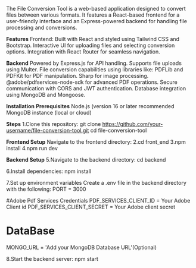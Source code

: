 The File Conversion Tool is a web-based application designed to convert files between various formats. It features a React-based frontend for a user-friendly interface and an Express-powered backend for handling file processing and conversions.

**Features**
Frontend:
Built with React and styled using Tailwind CSS and Bootstrap.
Interactive UI for uploading files and selecting conversion options.
Integration with React Router for seamless navigation.

**Backend**
Powered by Express.js for API handling.
Supports file uploads using Multer.
File conversion capabilities using libraries like:
PDFLib and PDFKit for PDF manipulation.
Sharp for image processing.
@adobe/pdfservices-node-sdk for advanced PDF operations.
Secure communication with CORS and JWT authentication.
Database integration using MongoDB and Mongoose.

**Installation**
**Prerequisites**
Node.js (version 16 or later recommended
MongoDB instance (local or cloud)

**Steps**
1.Clone this repository:
git clone https://github.com/your-username/file-conversion-tool.git
cd file-conversion-tool

**Frontend Setup**
Navigate to the frontend directory:
2.cd front_end
3.npm install
4.npm run dev

**Backend Setup**
5.Navigate to the backend directory:
cd backend

6.Install dependencies:
npm install

7.Set up environment variables
Create a .env file in the backend directory with the following:
PORT = 3000

#Adobe Pdf Services Credentials
PDF_SERVICES_CLIENT_ID =  Your Adobe Client id
PDF_SERVICES_CLIENT_SECRET =  Your Adobe client secret 

# DataBase
MONGO_URL = 'Add your MongoDB Database URL'(Optional)


8.Start the backend server:
npm start



